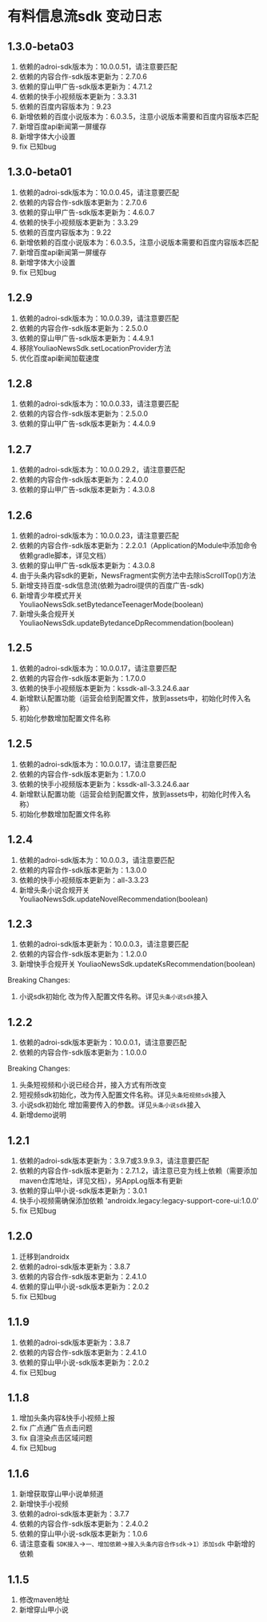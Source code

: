 # 有料信息流sdk 变动日志

## 1.3.0-beta03
1. 依赖的adroi-sdk版本为：10.0.0.51，请注意要匹配
2. 依赖的内容合作-sdk版本更新为：2.7.0.6
3. 依赖的穿山甲广告-sdk版本更新为：4.7.1.2
4. 依赖的快手小视频版本更新为：3.3.31
5. 依赖的百度内容版本为：9.23
6. 新增依赖的百度小说版本为：6.0.3.5，注意小说版本需要和百度内容版本匹配
7. 新增百度api新闻第一屏缓存
8. 新增字体大小设置
9. fix 已知bug

## 1.3.0-beta01
1. 依赖的adroi-sdk版本为：10.0.0.45，请注意要匹配
2. 依赖的内容合作-sdk版本更新为：2.7.0.6
3. 依赖的穿山甲广告-sdk版本更新为：4.6.0.7
4. 依赖的快手小视频版本更新为：3.3.29
5. 依赖的百度内容版本为：9.22
6. 新增依赖的百度小说版本为：6.0.3.5，注意小说版本需要和百度内容版本匹配
7. 新增百度api新闻第一屏缓存
8. 新增字体大小设置
9. fix 已知bug

## 1.2.9
1. 依赖的adroi-sdk版本为：10.0.0.39，请注意要匹配
2. 依赖的内容合作-sdk版本更新为：2.5.0.0
3. 依赖的穿山甲广告-sdk版本更新为：4.4.9.1
4. 移除YouliaoNewsSdk.setLocationProvider方法
5. 优化百度api新闻加载速度

## 1.2.8
1. 依赖的adroi-sdk版本为：10.0.0.33，请注意要匹配
2. 依赖的内容合作-sdk版本更新为：2.5.0.0
3. 依赖的穿山甲广告-sdk版本更新为：4.4.0.9

## 1.2.7
1. 依赖的adroi-sdk版本为：10.0.0.29.2，请注意要匹配
2. 依赖的内容合作-sdk版本更新为：2.4.0.0
3. 依赖的穿山甲广告-sdk版本更新为：4.3.0.8

## 1.2.6
1. 依赖的adroi-sdk版本为：10.0.0.23，请注意要匹配
2. 依赖的内容合作-sdk版本更新为：2.2.0.1（Application的Module中添加命令依赖gradle脚本，详见文档）
3. 依赖的穿山甲广告-sdk版本更新为：4.3.0.8
4. 由于头条内容sdk的更新，NewsFragment实例方法中去除isScrollTop()方法  
5. 新增支持百度-sdk信息流(依赖为adroi提供的百度广告-sdk)
6. 新增青少年模式开关 YouliaoNewsSdk.setBytedanceTeenagerMode(boolean)
7. 新增头条合规开关 YouliaoNewsSdk.updateBytedanceDpRecommendation(boolean)

## 1.2.5
1. 依赖的adroi-sdk版本为：10.0.0.17，请注意要匹配
2. 依赖的内容合作-sdk版本更新为：1.7.0.0
3. 依赖的快手小视频版本更新为：kssdk-all-3.3.24.6.aar
4. 新增默认配置功能（运营会给到配置文件，放到assets中，初始化时传入名称）
5. 初始化参数增加配置文件名称
## 1.2.5
1. 依赖的adroi-sdk版本为：10.0.0.17，请注意要匹配
2. 依赖的内容合作-sdk版本更新为：1.7.0.0
3. 依赖的快手小视频版本更新为：kssdk-all-3.3.24.6.aar
4. 新增默认配置功能（运营会给到配置文件，放到assets中，初始化时传入名称）
5. 初始化参数增加配置文件名称
## 1.2.4
1. 依赖的adroi-sdk版本为：10.0.0.3，请注意要匹配
2. 依赖的内容合作-sdk版本更新为：1.3.0.0
3. 依赖的快手小视频版本更新为：all-3.3.23
4. 新增头条小说合规开关 YouliaoNewsSdk.updateNovelRecommendation(boolean)

## 1.2.3
1. 依赖的adroi-sdk版本更新为：10.0.0.3，请注意要匹配
2. 依赖的内容合作-sdk版本更新为：1.2.0.0
3. 新增快手合规开关 YouliaoNewsSdk.updateKsRecommendation(boolean)

Breaking Changes:
1. 小说sdk初始化 改为传入配置文件名称。详见`头条小说sdk`接入

## 1.2.2
1. 依赖的adroi-sdk版本更新为：10.0.0.1，请注意要匹配
2. 依赖的内容合作-sdk版本更新为：1.0.0.0

Breaking Changes:
1. 头条短视频和小说已经合并，接入方式有所改变
2. 短视频sdk初始化，改为传入配置文件名称。详见`头条短视频sdk`接入
3. 小说sdk初始化 增加需要传入的参数。详见`头条小说sdk`接入
4. 新增demo说明

## 1.2.1
1. 依赖的adroi-sdk版本更新为：3.9.7或3.9.9.3，请注意要匹配
2. 依赖的内容合作-sdk版本更新为：2.7.1.2，请注意已变为线上依赖（需要添加maven仓库地址，详见文档），另AppLog版本有更新
3. 依赖的穿山甲小说-sdk版本更新为：3.0.1
4. 快手小视频需确保添加依赖 'androidx.legacy:legacy-support-core-ui:1.0.0'
5. fix 已知bug

## 1.2.0
1. 迁移到androidx
2. 依赖的adroi-sdk版本更新为：3.8.7
3. 依赖的内容合作-sdk版本更新为：2.4.1.0
4. 依赖的穿山甲小说-sdk版本更新为：2.0.2
5. fix 已知bug

## 1.1.9
1. 依赖的adroi-sdk版本更新为：3.8.7
2. 依赖的内容合作-sdk版本更新为：2.4.1.0
3. 依赖的穿山甲小说-sdk版本更新为：2.0.2
4. fix 已知bug

## 1.1.8
1. 增加头条内容&快手小视频上报
2. fix 广点通广告点击问题
3. fix 自渲染点击区域问题
4. fix 已知bug

## 1.1.6
1. 新增获取穿山甲小说单频道
2. 新增快手小视频
3. 依赖的adroi-sdk版本更新为：3.7.7
4. 依赖的内容合作-sdk版本更新为：2.4.0.2
5. 依赖的穿山甲小说-sdk版本更新为：1.0.6
6. 请注意查看 `SDK接入`->`一、增加依赖`->`接入头条内容合作sdk`->`1）添加sdk` 中新增的依赖

## 1.1.5
1. 修改maven地址
2. 新增穿山甲小说

